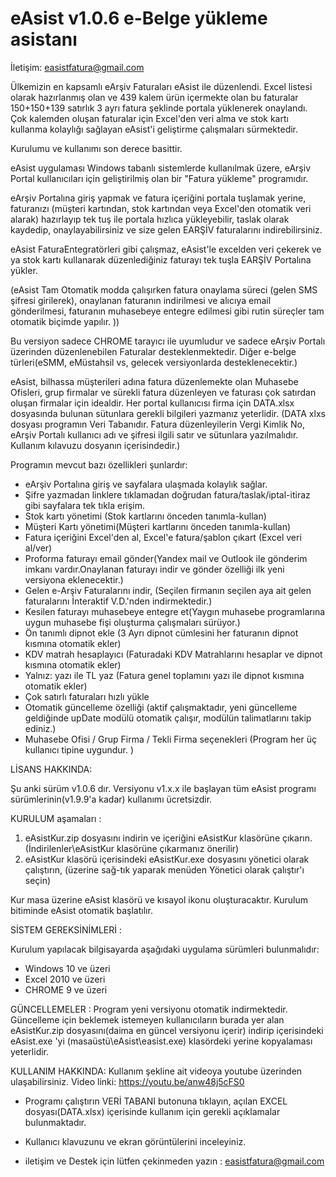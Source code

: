#     eAsist v1.0.6   e-Belge yükleme asistanı      

İletişim: easistfatura@gmail.com  

Ülkemizin en kapsamlı eArşiv Faturaları eAsist ile düzenlendi. Excel listesi olarak hazırlanmış olan ve 439 kalem ürün içermekte olan bu faturalar 150+150+139 satırlık 3 ayrı fatura şeklinde portala yüklenerek onaylandı. Çok kalemden oluşan faturalar için Excel'den veri alma ve stok kartı kullanma kolaylığı sağlayan eAsist'i geliştirme çalışmaları sürmektedir. 

Kurulumu ve kullanımı son derece basittir.

eAsist uygulaması Windows tabanlı sistemlerde kullanılmak üzere, eArşiv Portal kullanıcıları için geliştirilmiş olan bir "Fatura yükleme" programıdır.

eArşiv Portalına giriş yapmak ve fatura içeriğini portala tuşlamak yerine, faturanızı (müşteri kartından, stok kartından veya Excel'den otomatik veri alarak) hazırlayıp tek tuş ile portala hızlıca yükleyebilir, taslak olarak kaydedip, onaylayabilirsiniz ve size gelen EARŞİV faturalarını indirebilirsiniz.

eAsist FaturaEntegratörleri gibi çalışmaz, eAsist'le excelden veri çekerek ve ya stok kartı kullanarak düzenlediğiniz faturayı tek tuşla EARŞİV Portalına yükler.

(eAsist Tam Otomatik modda çalışırken fatura onaylama süreci (gelen SMS şifresi girilerek), onaylanan faturanın indirilmesi ve alıcıya email gönderilmesi, faturanın muhasebeye entegre edilmesi gibi rutin süreçler tam otomatik biçimde yapılır. ))

Bu versiyon sadece CHROME tarayıcı ile uyumludur ve sadece eArşiv Portalı üzerinden düzenlenebilen Faturalar desteklenmektedir. Diğer e-belge türleri(eSMM, eMüstahsil vs, gelecek versiyonlarda desteklenecektir.)

eAsist, bilhassa müşterileri adına fatura düzenlemekte olan Muhasebe Ofisleri, grup firmalar ve sürekli fatura düzenleyen ve faturası çok satırdan oluşan firmalar için idealdir. Her portal kullanıcısı firma için DATA.xlsx dosyasında bulunan sütunlara gerekli bilgileri yazmanız yeterlidir. (DATA xlxs dosyası programın Veri Tabanıdır. Fatura düzenleyilerin Vergi Kimlik No, eArşiv Portalı kullanıcı adı ve şifresi ilgili satır ve sütunlara yazılmalıdır. Kullanım kılavuzu dosyanın içerisindedir.)

Programın mevcut bazı özellikleri şunlardır:

- eArşiv Portalına giriş ve sayfalara ulaşmada kolaylık sağlar. 
- Şifre yazmadan linklere tıklamadan doğrudan fatura/taslak/iptal-itiraz gibi sayfalara tek tıkla erişim.
- Stok kartı yönetimi (Stok kartlarını önceden tanımla-kullan)
- Müşteri Kartı yönetimi(Müşteri kartlarını önceden tanımla-kullan)
- Fatura içeriğini Excel'den al, Excel'e fatura/şablon çıkart (Excel veri al/ver)
- Proforma faturayı email gönder(Yandex mail ve Outlook ile gönderim imkanı vardır.Onaylanan faturayı indir ve gönder özelliği ilk yeni versiyona eklenecektir.)
- Gelen e-Arşiv Faturalarını indir, (Seçilen firmanın seçilen aya ait gelen faturalarını İnteraktif V.D.'nden indirmektedir.)
- Kesilen faturayı muhasebeye entegre et(Yaygın muhasebe programlarına uygun muhasebe fişi oluşturma çalışmaları sürüyor.)
- Ön tanımlı dipnot ekle (3 Ayrı dipnot cümlesini her faturanın dipnot kısmına otomatik ekler)
- KDV matrah hesaplayıcı (Faturadaki KDV Matrahlarını hesaplar ve dipnot kısmına otomatik ekler)
- Yalnız: yazı ile TL yaz (Fatura genel toplamını yazı ile dipnot kısmına otomatik ekler)
- Çok satırlı faturaları hızlı yükle
- Otomatik güncelleme özelliği (aktif çalışmaktadır, yeni güncelleme geldiğinde upDate modülü otomatik çalışır, modülün talimatlarını takip ediniz.)
- Muhasebe Ofisi / Grup Firma / Tekli Firma seçenekleri (Program her üç kullanıcı tipine uygundur. )

LİSANS HAKKINDA:

Şu anki sürüm v1.0.6 dır.
    Versiyonu v1.x.x ile başlayan tüm eAsist programı sürümlerinin(v1.9.9'a kadar) kullanımı ücretsizdir.

KURULUM aşamaları :

1. eAsistKur.zip dosyasını indirin ve içeriğini eAsistKur klasörüne çıkarın. (İndirilenler\eAsistKur klasörüne çıkarmanız önerilir)
2. eAsistKur klasörü içerisindeki eAsistKur.exe dosyasını yönetici olarak çalıştırın, (üzerine sağ-tık yaparak menüden Yönetici olarak çalıştır'ı seçin)

Kur masa üzerine eAsist klasörü ve kısayol ikonu oluşturacaktır. Kurulum bitiminde eAsist otomatik başlatılır.

SİSTEM GEREKSİNİMLERİ :

Kurulum yapılacak bilgisayarda aşağıdaki uygulama sürümleri bulunmalıdır:
- Windows 10 ve üzeri
- Excel 2010 ve üzeri
- CHROME   9 ve üzeri

GÜNCELLEMELER :
Program yeni versiyonu otomatik indirmektedir. Güncelleme için beklemek istemeyen kullanıcıların burada yer alan eAsistKur.zip dosyasını(daima en güncel versiyonu içerir) indirip içerisindeki eAsist.exe 'yi (masaüstü\eAsist\easist.exe)  klasördeki yerine kopyalaması yeterlidir.

KULLANIM HAKKINDA:
 Kullanım şekline ait videoya youtube üzerinden ulaşabilirsiniz. 
 Video linki:    https://youtu.be/anw48j5cFS0
 
- Programı çalıştırın VERİ TABANI butonuna tıklayın, açılan EXCEL dosyası(DATA.xlsx) içerisinde kullanım için gerekli açıklamalar bulunmaktadır.
 
- Kullanıcı klavuzunu ve ekran görüntülerini inceleyiniz.

- iletişim ve Destek için lütfen çekinmeden yazın :  easistfatura@gmail.com 

